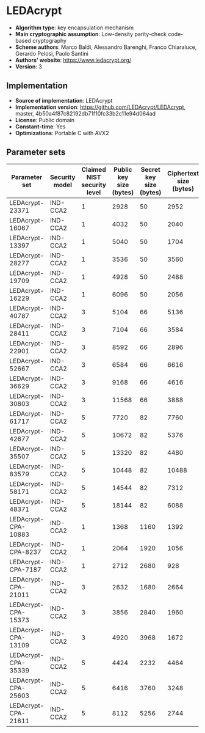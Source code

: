 # LEDAcrypt

- **Algorithm type**: key encapsulation mechanism
- **Main cryptographic assumption**: Low-density parity-check code-based cryptography
- **Scheme authors**: Marco Baldi, Alessandro Barenghi, Franco Chiaraluce, Gerardo Pelosi, Paolo Santini
- **Authors' website**: https://www.ledacrypt.org/
- **Version**: 3

## Implementation

- **Source of implementation**: LEDAcrypt
- **Implementation version**: https://github.com/LEDAcrypt/LEDAcrypt, master, 4b50a4f87c82192db71f10fc33b2c11e94d064ad
- **License**: Public domain
- **Constant-time**: Yes
- **Optimizations**: Portable C with AVX2

## Parameter sets

| Parameter set             | Security model | Claimed NIST security level | Public key size (bytes) | Secret key size (bytes) | Ciphertext size (bytes) | Shared secret size (bytes) |
| ------------------------- | -------------- | --------------------------- | ----------------------- | ----------------------- | ----------------------- | -------------------------- |
| LEDAcrypt-23371           | IND-CCA2       | 1                           | 2928                    | 50                      | 2952                    | 32                         |
| LEDAcrypt-16067           | IND-CCA2       | 1                           | 4032                    | 50                      | 2040                    | 32                         |
| LEDAcrypt-13397           | IND-CCA2       | 1                           | 5040                    | 50                      | 1704                    | 32                         |
| LEDAcrypt-28277           | IND-CCA2       | 1                           | 3536                    | 50                      | 3560                    | 32                         |
| LEDAcrypt-19709           | IND-CCA2       | 1                           | 4928                    | 50                      | 2488                    | 32                         |
| LEDAcrypt-16229           | IND-CCA2       | 1                           | 6096                    | 50                      | 2056                    | 32                         |
| LEDAcrypt-40787           | IND-CCA2       | 3                           | 5104                    | 66                      | 5136                    | 48                         |
| LEDAcrypt-28411           | IND-CCA2       | 3                           | 7104                    | 66                      | 3584                    | 48                         |
| LEDAcrypt-22901           | IND-CCA2       | 3                           | 8592                    | 66                      | 2896                    | 48                         |
| LEDAcrypt-52667           | IND-CCA2       | 3                           | 6584                    | 66                      | 6616                    | 48                         |
| LEDAcrypt-36629           | IND-CCA2       | 3                           | 9168                    | 66                      | 4616                    | 48                         |
| LEDAcrypt-30803           | IND-CCA2       | 3                           | 11568                   | 66                      | 3888                    | 48                         |
| LEDAcrypt-61717           | IND-CCA2       | 5                           | 7720                    | 82                      | 7760                    | 64                         |
| LEDAcrypt-42677           | IND-CCA2       | 5                           | 10672                   | 82                      | 5376                    | 64                         |
| LEDAcrypt-35507           | IND-CCA2       | 5                           | 13320                   | 82                      | 4480                    | 64                         |
| LEDAcrypt-83579           | IND-CCA2       | 5                           | 10448                   | 82                      | 10488                   | 64                         |
| LEDAcrypt-58171           | IND-CCA2       | 5                           | 14544                   | 82                      | 7312                    | 64                         |
| LEDAcrypt-48371           | IND-CCA2       | 5                           | 18144                   | 82                      | 6088                    | 64                         |
| LEDAcrypt-CPA-10883       | IND-CCA2       | 1                           | 1368                    | 1160                    | 1392                    | 32                         |
| LEDAcrypt-CPA-8237        | IND-CCA2       | 1                           | 2064                    | 1920                    | 1056                    | 32                         |
| LEDAcrypt-CPA-7187        | IND-CCA2       | 1                           | 2712                    | 2680                    | 928                     | 32                         |
| LEDAcrypt-CPA-21011       | IND-CCA2       | 3                           | 2632                    | 1680                    | 2664                    | 48                         |
| LEDAcrypt-CPA-15373       | IND-CCA2       | 3                           | 3856                    | 2840                    | 1960                    | 48                         |
| LEDAcrypt-CPA-13109       | IND-CCA2       | 3                           | 4920                    | 3968                    | 1672                    | 48                         |
| LEDAcrypt-CPA-35339       | IND-CCA2       | 5                           | 4424                    | 2232                    | 4464                    | 64                         |
| LEDAcrypt-CPA-25603       | IND-CCA2       | 5                           | 6416                    | 3760                    | 3248                    | 64                         |
| LEDAcrypt-CPA-21611       | IND-CCA2       | 5                           | 8112                    | 5256                    | 2744                    | 64                         |